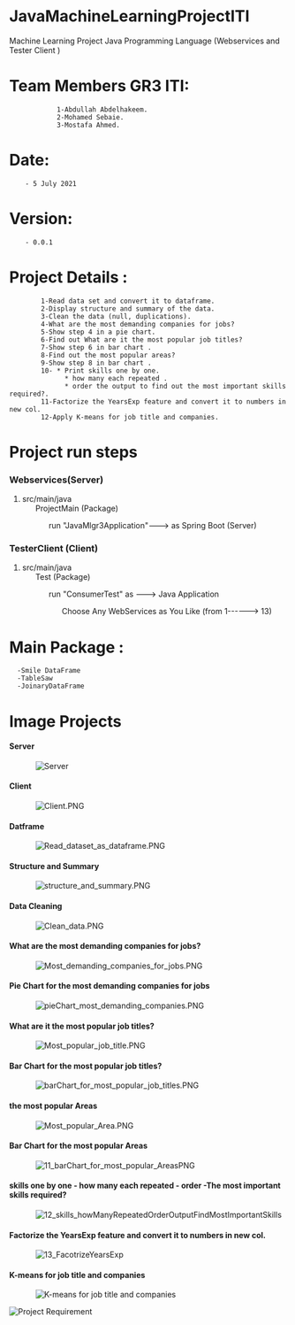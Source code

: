 # JavaMachineLearningProjectITI
Machine Learning Project Java Programming Language (Webservices and  Tester Client ) 
# Team Members GR3 ITI:							  						                       
 				1-Abdullah Abdelhakeem.											                     
 				2-Mohamed Sebaie.													                       
 				3-Mostafa Ahmed.													                       	
# Date: 
        - 5 July 2021																                         
# Version: 
        - 0.0.1																	                             
# Project Details :																                       
 			1-Read data set and convert it to dataframe.							                  
 			2-Display structure and summary of the data.							                  
 			3-Clean the data (null, duplications).									                    
 			4-What are the most demanding companies for jobs?						                
 			5-Show step 4 in a pie chart.											                          
 			6-Find out What are it the most popular job titles? 					              
 			7-Show step 6 in bar chart .											                          
 			8-Find out the most popular areas?										                      
 			9-Show step 8 in bar chart .											                          
 			10- * Print skills one by one.											                        
 				  * how many each repeated .											                          
 				  * order the output to find out the most important skills required?.	      
 			11-Factorize the YearsExp feature and convert it to numbers in new col.     
 			12-Apply K-means for job title and companies.	 
 
 <h1>Project run steps</h1>
<h3>Webservices(Server)</h3>
<ol>
  <li>src/main/java
  <ul>ProjectMain (Package)
  <ul>run "JavaMlgr3Application"---> as Spring Boot (Server) </ul></ul></li>
</ol> 
<h3>TesterClient (Client)</h3>
<ol>
  <li>src/main/java
  <ul>Test (Package)
 <ul>run "ConsumerTest" as ---> Java Application <ul>Choose Any WebServices as You Like (from 1------> 13)</ul></ul></ul></li>
</ol> 

 
 
# Main Package : 
      -Smile DataFrame 
      -TableSaw
      -JoinaryDataFrame     
     
<h1>Image Projects</h1>
<h4>Server</h4>
<ol>
  <ul><img  src="img_projects/01_Server.PNG" alt="Server"/></ul>
</ol>

<h4>Client</h4><ol>
  <ul><img  src="img_projects/02_Client.PNG" alt="Client.PNG"/></ul>
</ol>

<h4>Datframe</h4>
<ol>
  <ul><img  src="img_projects/03-Read_dataset_as_dataframe.PNG" alt="Read_dataset_as_dataframe.PNG"/></ul>
</ol>

<h4>Structure and Summary</h4>
<ol>
  <ul><img  src="img_projects/04_structure_and_summary.PNG" alt="structure_and_summary.PNG"/></ul>
</ol>

<h4>Data Cleaning</h4>
<ol>
  <ul><img  src="img_projects/05_Clean_data.PNG" alt="Clean_data.PNG"/></ul>
</ol>

<h4>What are the most demanding companies for jobs?</h4>
<ol>
  <ul><img  src="img_projects/06_Most_demanding_companies_for_jobs.PNG" alt="Most_demanding_companies_for_jobs.PNG"/></ul>
</ol>

<h4>Pie Chart for the most demanding companies for jobs</h4>
<ol>
  <ul><img  src="img_projects/07_pieChart_most_demanding_companies.PNG" alt="pieChart_most_demanding_companies.PNG"/></ul>
</ol>


<h4>What are it the most popular job titles?</h4>
<ol>
  <ul><img  src="img_projects/08_Most_popular_job_title.PNG" alt="Most_popular_job_title.PNG"/></ul>
</ol>

<h4>Bar Chart for the most popular job titles?</h4>
<ol>
  <ul><img  src="img_projects/09_barChart_for_most_popular_job_titles.PNG" alt="barChart_for_most_popular_job_titles.PNG"/></ul>
</ol>

<h4>the most popular Areas</h4>
<ol>
  <ul><img  src="img_projects/10_Most_popular_Area.PNG" alt="Most_popular_Area.PNG"/></ul>
</ol>

<h4>Bar Chart for the most popular Areas</h4>
<ol>
  <ul><img  src="img_projects/11_.barChart_for_most_popular_AreasPNG.PNG" alt="11_barChart_for_most_popular_AreasPNG"/></ul>
</ol>
 				
<h4>skills one by one - how many each repeated - order -The most important skills required?
</h4>     
<ol>
  <ul><img  src="img_projects/12_skills_howManyRepeatedOrderOutputFindMostImportantSkills.PNG" alt="12_skills_howManyRepeatedOrderOutputFindMostImportantSkills"/></ul>
</ol>

<h4>Factorize the YearsExp feature and convert it to numbers in new col.</h4>
<ol>
  <ul><img  src="img_projects/13_FacotrizeYearsExp.PNG" alt="13_FacotrizeYearsExp"/></ul>
</ol>


<h4> K-means for job title and companies</h4>
<ol>
  <ul><img  src="img_projects/14_Kmeans.PNG" alt=" K-means for job title and companies"/></ul>
</ol>
<img  src="img_projects/00_JavaRequirement.PNG" alt="Project Requirement"/>
